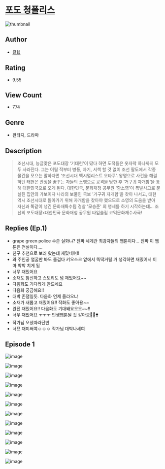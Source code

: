 # [포도 청폴리스](https://comic.naver.com/challenge/list?titleId=810003)
![thumbnail](https://image-comic.pstatic.net/user_contents_data/challenge_comic/2023/05/23/318763/upload_3486684628141619251_480x623.jpeg)

## Author
- [칼렙](https://comic.naver.com/artistTitle?id=318763)

## Rating
- 9.55

## View Count
- 774

## Genre
- 판타지, 드라마

## Description
> 조선시대, 능글맞은 포도대장 ‘기태헌’이 떴다 하면 도적들은 옷자락 하나까지 모두 사라진다. 그는 어릴 적부터 병풍, 자기, 서책 할 것 없이 조선 팔도에서 각종 물건을 모으는 말하자면 ‘조선시대 맥시멀리스트 오타쿠’. 왕명으로 사건을 해결하던 태헌은 반정을 꿈꾸는 자들의 소행으로 공격을 당한 후 ‘거구귀 자개함’을 통해 대한민국으로 오게 된다. 대한민국, 문화재청 공무원 '함소영'이 폭발사고로 분실된 집안의 가보이자 나라의 보물인 국보 '거구귀 자개함'을 찾아 나서고, 태헌 역시 조선시대로 돌아가기 위해 자개함을 찾아야 했으므로 소영의 도움을 받아 자신과 똑같이 생긴 문화재특수팀 경찰 '모승준' 의 행세를 하기 시작하는데... 조선의 포도대장x대한민국 문화재청 공무원 타임슬립 코믹문화재수사극!

## Replies (Ep.1)
- grape green police 수준 실화냐? 진짜 세계관 최강자들의 웹툰이다... 진짜 이 웹툰은 전설이다....
- 친구 추천으로 보러 왔는데 재밌네여!!
- 와 주인공 얼굴만 봐도 즐겁다 키오스크 앞에서 뚝딱거릴 거 생각하면 재밌어서 이마 박박 치게 됨
- 너무 재밌어요
- 소재도 참신하고 스토리도 넘 재밌어요~~
- 다음화도 기다리게 만드네요
- 다음화 궁금해요!!
- 대박 존잼일듯. 다음화 언제 올라오냐
- 소재가 새롭고 재밌어요!! 작화도 좋아용~~
- 완전 재밌어요!! 다음화도 기대돼요오오~~!!
- 너무 재밌어요 ㅜㅜㅜ 인생웹툰될 것 같아요👍🏻❣️
- 작가님 오셨따라단딴
- 너므 재미써여☺☺☺ 작가님 대박나세여

## Episode 1
![image](https://image-comic.pstatic.net/user_contents_data/challenge_comic/2023/05/23/318763/upload_3544442004117469490.jpeg)

![image](https://image-comic.pstatic.net/user_contents_data/challenge_comic/2023/05/23/318763/upload_4122826902507696434.jpeg)

![image](https://image-comic.pstatic.net/user_contents_data/challenge_comic/2023/05/23/318763/upload_7292791466578044004.jpeg)

![image](https://image-comic.pstatic.net/user_contents_data/challenge_comic/2023/05/23/318763/upload_4049359700233826357.jpeg)

![image](https://image-comic.pstatic.net/user_contents_data/challenge_comic/2023/05/23/318763/upload_3616448987032270649.jpeg)

![image](https://image-comic.pstatic.net/user_contents_data/challenge_comic/2023/05/23/318763/upload_3618473410455298864.jpeg)

![image](https://image-comic.pstatic.net/user_contents_data/challenge_comic/2023/05/23/318763/upload_3833801575204466744.jpeg)

![image](https://image-comic.pstatic.net/user_contents_data/challenge_comic/2023/05/23/318763/upload_7161061194704959287.jpeg)

![image](https://image-comic.pstatic.net/user_contents_data/challenge_comic/2023/05/23/318763/upload_3616778840483967589.jpeg)

![image](https://image-comic.pstatic.net/user_contents_data/challenge_comic/2023/05/23/318763/upload_7148397003367868004.jpeg)

![image](https://image-comic.pstatic.net/user_contents_data/challenge_comic/2023/05/23/318763/upload_3617623268987725156.jpeg)

![image](https://image-comic.pstatic.net/user_contents_data/challenge_comic/2023/05/23/318763/upload_4049688453455033141.jpeg)

